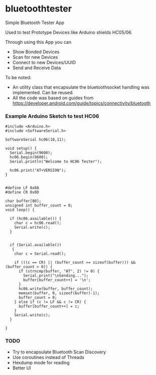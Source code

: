 # bluetoothtester

Simple Bluetooth Tester App

Used to test Prototype Devices like Arduino shields HC05/06.

Through using this App you can 

- Show Bonded Devices
- Scan for new Devices
- Connect to new Devices/UUID
- Send and Receive Data

To be noted:

- An utility class that encapsulate the bluetoothsocket handling was implemented. Can be reused.
- All the code was based on guides from https://developer.android.com/guide/topics/connectivity/bluetooth


### Example Arduino Sketch to test HC06

    #include <Arduino.h>
    #include <SoftwareSerial.h>

    SoftwareSerial hc06(10,11);

    void setup() {
      Serial.begin(9600);
      hc06.begin(9600);
      Serial.println("Welcome to HC06 Tester");

      hc06.print("AT+VERSION");
    }


    #define LF 0x0A
    #define CR 0x0D

    char buffer[80];
    unsigned int buffer_count = 0;
    void loop() {

      if (hc06.available()) {
        char c = hc06.read();
        Serial.write(c);
      }
  
 
      if (Serial.available())
       {
        char c = Serial.read();
    
        if (((c == CR) || (buffer_count >= sizeof(buffer))) && (buffer_count > 0)) {
          if (strncmp(buffer, "AT", 2) != 0) {
            Serial.print("\nSending...");
            buffer[buffer_count++] = '\n';
          } 
          hc06.write(buffer, buffer_count);
          memset(buffer, 0, sizeof(buffer)-1);
          buffer_count = 0;
        } else if (c != LF && c != CR) {
          buffer[buffer_count++] = c;
        }
        Serial.write(c); 
      }    
 
    }

### TODO

- Try to encapsulate Bluetooth Scan Discovery 
- Use coroutines instead of Threads
- Hexdump mode for reading
- Better UI
